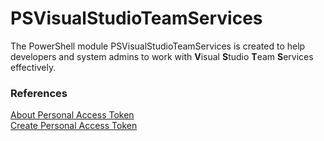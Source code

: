 # PSVisualStudioTeamServices

The PowerShell module PSVisualStudioTeamServices is created to help developers and system admins to work with **V**isual **S**tudio **T**eam **S**ervices effectively.

### References
[About Personal Access Token](https://www.visualstudio.com/en-us/docs/setup-admin/team-services/use-personal-access-tokens-to-authenticate)  
[Create Personal Access Token](https://www.visualstudio.com/en-us/docs/setup-admin/team-services/use-personal-access-tokens-to-authenticate#create-personal-access-tokens-to-authenticate-access)  
